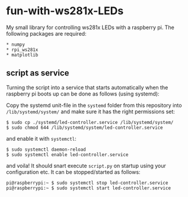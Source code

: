 # fun-with-ws281x-LEDs
My small library for controlling ws281x LEDs with a raspberry pi.
The following packages are required:

    * numpy
    * rpi_ws281x
    * matplotlib

## script as service
Turning the script into a service that starts automatically when the
raspberry pi boots up can be done as follows (using systemd):

Copy the systemd unit-file in the `systemd` folder from this repository
into `/lib/systemd/system/` and make sure it has the right permissions set:

```
$ sudo cp ./systemd/led-controller.service /lib/systemd/system/
$ sudo chmod 644 /lib/systemd/system/led-controller.service
```

and enable it with `systemctl`:

```
$ sudo systemctl daemon-reload
$ sudo systemctl enable led-controller.service
```

and voila! It should snart execute `script.py` on startup using your
configuration etc. It can be stopped/started as follows:

```
pi@raspberrypi:~ $ sudo systemctl stop led-controller.service
pi@raspberrypi:~ $ sudo systemctl start led-controller.service
```
